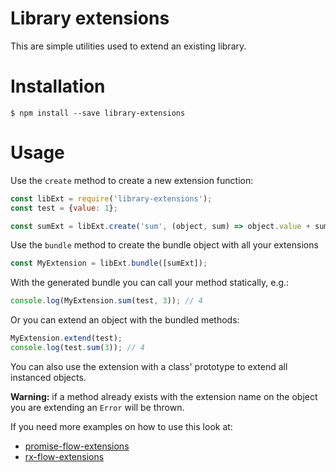 # Library extensions

This are simple utilities used to extend an existing library.

# Installation
```
$ npm install --save library-extensions
```

# Usage
Use the `create` method to create a new extension function:
```js
const libExt = require('library-extensions');
const test = {value: 1};

const sumExt = libExt.create('sum', (object, sum) => object.value + sum);
```

Use the `bundle` method to create the bundle object with all your extensions
```js
const MyExtension = libExt.bundle([sumExt]);
```
With the generated bundle you can call your method statically, e.g.:
```js
console.log(MyExtension.sum(test, 3)); // 4
```
Or you can extend an object with the bundled methods:
```js
MyExtension.extend(test);
console.log(test.sum(3)); // 4
```
You can also use the extension with a class' prototype to extend all instanced
objects.

**Warning:** if a method already exists with the extension name on the object
you are extending an `Error` will be thrown.

If you need more examples on how to use this look at:
- [promise-flow-extensions](https://github.com/warseph/promise-flow-extensions)
- [rx-flow-extensions](https://github.com/warseph/rx-flow-extensions)
